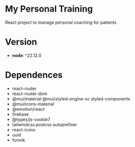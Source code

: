 # My Personal Training

React project to manage personal coaching for patients

# Version

- **node**: ^22.12.0

# Dependences
* react-router
* react-router-dom
* @mui/material @mui/styled-engine-sc styled-components
* @mui/icons-material
* @emotion/react
* firebase
* @types/js-cookie7
* tailwindcss postcss autoprefixer
* react-icons
* uuid
* formik
